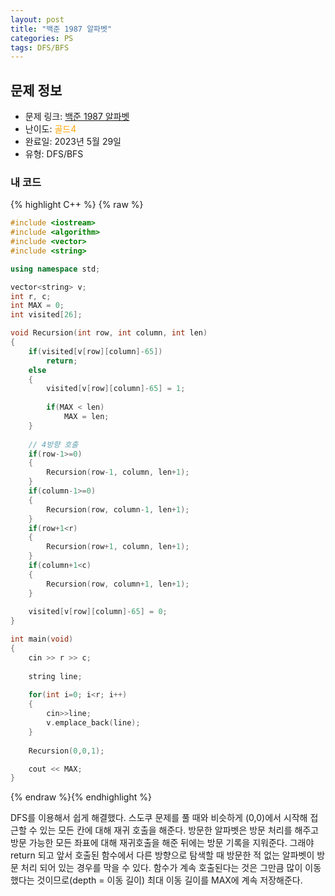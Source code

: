 ```yaml
---
layout: post
title: "백준 1987 알파벳"
categories: PS
tags: DFS/BFS
---
```


## 문제 정보
- 문제 링크: [백준 1987 알파벳](https://www.acmicpc.net/problem/1987)
- 난이도: <span style="color:#FFA500">골드4</span>
- 완료일: 2023년 5월 29일
- 유형: DFS/BFS

### 내 코드

{% highlight C++ %} {% raw %}
```C++
#include <iostream>
#include <algorithm>
#include <vector>
#include <string>

using namespace std;

vector<string> v;
int r, c;
int MAX = 0;
int visited[26];

void Recursion(int row, int column, int len)
{
	if(visited[v[row][column]-65])
		return;
	else
	{
		visited[v[row][column]-65] = 1;
		
		if(MAX < len)
			MAX = len;
	}
	
	// 4방향 호출
	if(row-1>=0)
	{
		Recursion(row-1, column, len+1);
	}
	if(column-1>=0)
	{
		Recursion(row, column-1, len+1);
	}
	if(row+1<r)
	{
		Recursion(row+1, column, len+1);
	}
	if(column+1<c)
	{
		Recursion(row, column+1, len+1);
	}
	
	visited[v[row][column]-65] = 0;
}

int main(void)
{
	cin >> r >> c;
	
	string line;
	
	for(int i=0; i<r; i++)
	{
		cin>>line;
		v.emplace_back(line);
	}
	
	Recursion(0,0,1);

	cout << MAX;
}
```
{% endraw %}{% endhighlight %}

DFS를 이용해서 쉽게 해결했다. 스도쿠 문제를 풀 때와 비슷하게 (0,0)에서 시작해 접근할 수 있는 모든 칸에 대해 재귀 호출을 해준다. 방문한 알파벳은 방문 처리를 해주고 방문 가능한 모든 좌표에 대해 재귀호출을 해준 뒤에는 방문 기록을 지워준다. 그래야 return 되고 앞서 호출된 함수에서 다른 방향으로 탐색할 때 방문한 적 없는 알파벳이 방문 처리 되어 있는 경우를 막을 수 있다. 함수가 계속 호출된다는 것은 그만큼 많이 이동했다는 것이므로(depth = 이동 길이) 최대 이동 길이를 MAX에 계속 저장해준다.
